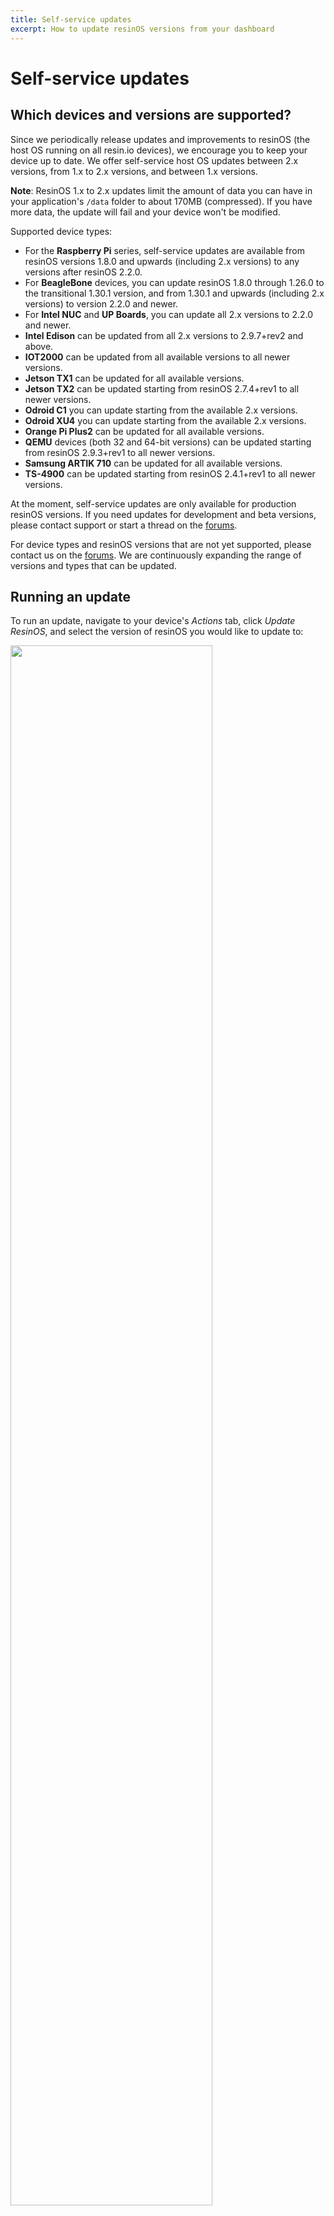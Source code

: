 ```yaml
---
title: Self-service updates
excerpt: How to update resinOS versions from your dashboard
---
```


# Self-service updates

## Which devices and versions are supported?

Since we periodically release updates and improvements to resinOS (the host OS running on all resin.io devices), we encourage you to keep your device up to date. We offer self-service host OS updates between 2.x versions, from 1.x to 2.x versions, and between 1.x versions.

__Note__: ResinOS 1.x to 2.x updates limit the amount of data you can have in your application's `/data` folder to about 170MB (compressed). If you have more data, the update will fail and your device won't be modified.

Supported device types:

* For the **Raspberry Pi** series, self-service updates are available from resinOS versions 1.8.0 and upwards (including 2.x versions) to any versions after resinOS 2.2.0.
* For **BeagleBone** devices, you can update resinOS 1.8.0 through 1.26.0 to the transitional 1.30.1 version, and from 1.30.1 and upwards (including 2.x versions) to version 2.2.0 and newer.
* For **Intel NUC** and **UP Boards**, you can update all 2.x versions to 2.2.0 and newer.
* **Intel Edison** can be updated from all 2.x versions to 2.9.7+rev2 and above.
* **IOT2000** can be updated from all available versions to all newer versions.
* **Jetson TX1** can be updated for all available versions.
* **Jetson TX2** can be updated starting from resinOS 2.7.4+rev1 to all newer versions.
* **Odroid C1** you can update starting from the available 2.x versions.
* **Odroid XU4** you can update starting from the available 2.x versions.
* **Orange Pi Plus2** can be updated for all available versions.
* **QEMU** devices (both 32 and 64-bit versions) can be updated starting from resinOS 2.9.3+rev1 to all newer versions.
* **Samsung ARTIK 710** can be updated for all available versions.
* **TS-4900** can be updated starting from resinOS 2.4.1+rev1 to all newer versions.

At the moment, self-service updates are only available for production resinOS versions. If you need updates for development and beta versions, please contact support or start a thread on the [forums][forums].

For device types and resinOS versions that are not yet supported, please contact us on the [forums][forums]. We are continuously expanding the range of versions and types that can be updated.

## Running an update

To run an update, navigate to your device's *Actions* tab, click *Update ResinOS*, and select the version of resinOS you would like to update to:

<img src="/img/common/updates/update-resinos.png" width="80%">

__Note:__ Updates to the supervisor, resin.io's agent on the device, are handled in conjuction with host OS updates. If you need to update the supervisor separately from the host OS, please [contact us][troubleshooting] for assistance.

You will see a progress bar that marks the steps completed for the update. Some steps that take longer, such as the device downloading the new OS image, may make the progress bar appear stuck. This doesn't mean anything has gone wrong with your update. We are working on making the update process more informative.

Update time can vary significantly, depending on the speed of your network, the speed of your SD card (or other storage medium), and your device performance.

If your resinOS update fails for any reason, the device should still be recoverable. For devices running resinOS 2.x, the user application should still be running normally, and the reasons for failure can be examined throught the update logs at `mnt/data/resinhup/`. If you have any issues, please contact us on the [troubleshooting section of the forums][troubleshooting].

You can learn more about what exactly goes on during the update process [here][update-process].

<!-- links -->
[forums]:https://forums.resin.io/
[troubleshooting]:https://forums.resin.io/c/troubleshooting
[update-process]:/updates/update-process/
